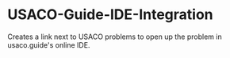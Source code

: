 # USACO-Guide-IDE-Integration
Creates a link next to USACO problems to open up the problem in usaco.guide's online IDE.
